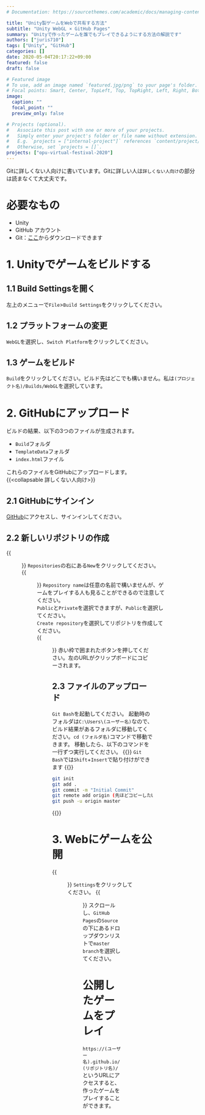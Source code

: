 ```yaml
---
# Documentation: https://sourcethemes.com/academic/docs/managing-content/

title: "Unity製ゲームをWebで共有する方法"
subtitle: "Unity WebGL × GitHub Pages"
summary: "Unityで作ったゲームを誰でもプレイできるようにする方法の解説です"
authors: ["juris710"]
tags: ["Unity", "GitHub"]
categories: []
date: 2020-05-04T20:17:22+09:00
featured: false
draft: false

# Featured image
# To use, add an image named `featured.jpg/png` to your page's folder.
# Focal points: Smart, Center, TopLeft, Top, TopRight, Left, Right, BottomLeft, Bottom, BottomRight.
image:
  caption: ""
  focal_point: ""
  preview_only: false

# Projects (optional).
#   Associate this post with one or more of your projects.
#   Simply enter your project's folder or file name without extension.
#   E.g. `projects = ["internal-project"]` references `content/project/deep-learning/index.md`.
#   Otherwise, set `projects = []`.
projects: ["opu-virtual-festival-2020"]
---
```

Gitに詳しくない人向けに書いています。Gitに詳しい人は`詳しくない人向け`の部分は読まなくて大丈夫です。

# 必要なもの  

- Unity
- GitHub アカウント
- Git：[ここ](https://git-scm.com/downloads)からダウンロードできます

# 1. Unityでゲームをビルドする  

## 1.1 Build Settingsを開く

左上のメニューで`File`>`Build Settings`をクリックしてください。

## 1.2 プラットフォームの変更

`WebGL`を選択し、`Switch Platform`をクリックしてください。

## 1.3 ゲームをビルド

`Build`をクリックしてください。ビルド先はどこでも構いません。私は`(プロジェクト名)/Builds/WebGL`を選択しています。

# 2. GitHubにアップロード

ビルドの結果、以下の3つのファイルが生成されます。  

- `Build`フォルダ
- `TemplateData`フォルダ
- `index.html`ファイル  

これらのファイルをGitHubにアップロードします。  
{{<collapsable 詳しくない人向け>}}

## 2.1 GitHubにサインイン  

[GitHub](https://github.com/)にアクセスし、サインインしてください。  

## 2.2 新しいリポジトリの作成  

{{<figure src="./GitHub_New_Repository.png" class="left">}}
`Repositories`の右にある`New`をクリックしてください。  
{{<figure src="./GitHub_New_Repository2.png" class="left">}}
`Repository name`は任意の名前で構いませんが、ゲームをプレイする人も見ることができるので注意してください。  
`Public`と`Private`を選択できますが、`Public`を選択してください。  
`Create repository`を選択してリポジトリを作成してください。  
{{<figure src="./GitHub_New_Repository3.png" class="left">}}
赤い枠で囲まれたボタンを押してください。左のURLがクリップボードにコピーされます。

## 2.3 ファイルのアップロード

`Git Bash`を起動してください。
起動時のフォルダは`C:\Users\(ユーザー名)`なので、ビルド結果があるフォルダに移動してください。`cd (フォルダ名)`コマンドで移動できます。
移動したら、以下のコマンドを一行ずつ実行してください。
{{<callout note>}}
  `Git Bash`では`Shift`+`Insert`で貼り付けができます
{{</callout>}}

```bash
git init
git add .
git commit -m "Initial Commit"
git remote add origin (先ほどコピーしたURL)
git push -u origin master
```

{{</collapsable>}}

# 3. Webにゲームを公開  

{{<figure src="./GitHub_Pages.png" class="left">}}
`Settings`をクリックしてください。
{{<figure src="./GitHub_Pages2.png" class="left">}}
スクロールし、`GitHub Pages`の`Source`の下にあるドロップダウンリストで`master branch`を選択してください。

# 公開したゲームをプレイ  

`https://(ユーザー名).github.io/(リポジトリ名)/`というURLにアクセスすると、作ったゲームをプレイすることができます。
